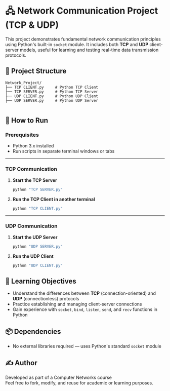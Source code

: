 # 🖧 Network Communication Project (TCP & UDP)

This project demonstrates fundamental network communication principles using Python's built-in `socket` module. It includes both **TCP** and **UDP** client-server models, useful for learning and testing real-time data transmission protocols.

## 📁 Project Structure

```
Network_Project/
├── TCP CLIENT.py     # Python TCP Client
├── TCP SERVER.py     # Python TCP Server
├── UDP CLIENT.py     # Python UDP Client
├── UDP SERVER.py     # Python UDP Server


```

## 🚀 How to Run

### Prerequisites

- Python 3.x installed
- Run scripts in separate terminal windows or tabs

---

### TCP Communication

1. **Start the TCP Server**
   ```bash
   python "TCP SERVER.py"
   ```

2. **Run the TCP Client in another terminal**
   ```bash
   python "TCP CLIENT.py"
   ```

---

### UDP Communication

1. **Start the UDP Server**
   ```bash
   python "UDP SERVER.py"
   ```

2. **Run the UDP Client**
   ```bash
   python "UDP CLIENT.py"
   ```

## 🧠 Learning Objectives

- Understand the differences between **TCP** (connection-oriented) and **UDP** (connectionless) protocols
- Practice establishing and managing client-server connections
- Gain experience with `socket`, `bind`, `listen`, `send`, and `recv` functions in Python

## 📦 Dependencies

- No external libraries required — uses Python's standard `socket` module

## ✍️ Author

Developed as part of a Computer Networks course  
Feel free to fork, modify, and reuse for academic or learning purposes.


